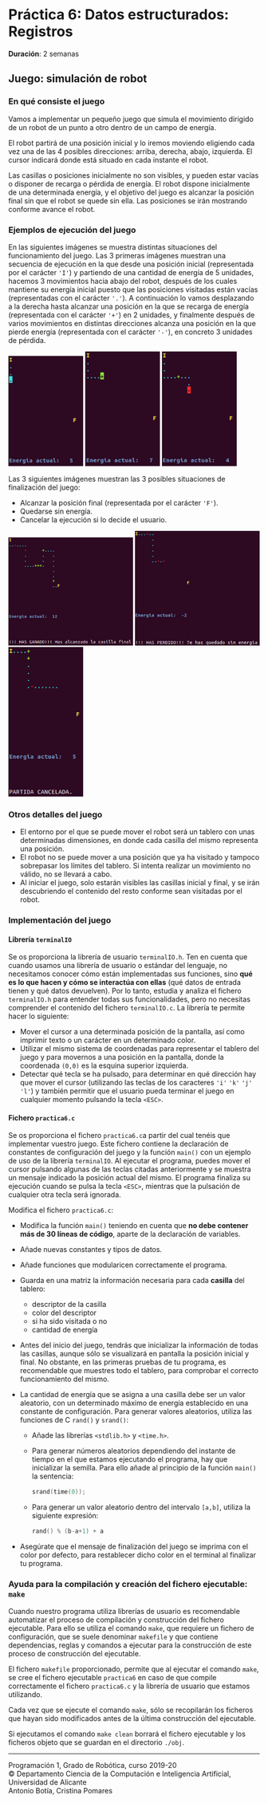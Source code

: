 # Práctica 6: Datos estructurados: Registros

**Duración**: 2 semanas

## Juego: simulación de robot

### En qué consiste el juego

Vamos a implementar un pequeño juego que simula el movimiento dirigido de un robot de un punto a otro dentro de un campo de energía.

El robot partirá de una posición inicial y lo iremos moviendo eligiendo cada vez una de las 4 posibles direcciones: arriba, derecha, abajo, izquierda. El cursor indicará donde está situado en cada instante el robot.

Las casillas o posiciones inicialmente no son visibles, y pueden estar vacías o disponer de recarga o pérdida de energía. El robot dispone inicialmente de una determinada energía, y el objetivo del juego es alcanzar la posición final sin que el robot se quede sin ella. Las posiciones se irán mostrando conforme avance el robot.

### Ejemplos de ejecución del juego

En las siguientes imágenes se muestra distintas situaciones del funcionamiento del juego. Las 3 primeras imágenes muestran una secuencia de ejecución en la que desde una posición inicial (representada por el carácter `'I'`) y partiendo de una cantidad de energía de 5 unidades, hacemos 3 movimientos hacia abajo del robot, después de los cuales mantiene su energía inicial puesto que las posiciones visitadas están vacías (representadas con el carácter `'.'`). A continuación lo vamos desplazando a la derecha hasta alcanzar una posición en la que se recarga de energía (representada con el carácter `'+'`) en 2 unidades, y finalmente después de varios movimientos en distintas direcciones alcanza una posición en la que pierde energía (representada con el carácter `'-'`), en concreto 3 unidades de pérdida.

<img src="imagenes/imagen1.png" width="150px"/>
<img src="imagenes/imagen2.png" width="150px"/>
<img src="imagenes/imagen3.png" width="150px"/>

Las 3 siguientes imágenes muestran las 3 posibles situaciones de finalización del juego:

- Alcanzar la posición final (representada por el carácter `'F'`).
- Quedarse sin energía.
- Cancelar la ejecución si lo decide el usuario.

<img src="imagenes/imagen4.png" width="250px"/>
<img src="imagenes/imagen5.png" width="250px"/>
<img src="imagenes/imagen6.png" width="150px"/>


### Otros detalles del juego

- El entorno por el que se puede mover el robot será un tablero con unas determinadas dimensiones, en donde cada casilla del mismo representa una posición.
- El robot no se puede mover a una posición que ya ha visitado y tampoco sobrepasar los límites del tablero. Si intenta realizar un movimiento no válido, no se llevará a cabo.
- Al iniciar el juego, solo estarán visibles las casillas inicial y final, y se irán descubriendo el contenido del resto conforme sean visitadas por el robot.

### Implementación del juego

#### Librería `terminalIO`

Se os proporciona la librería de usuario `terminalIO.h`. Ten en cuenta que cuando usamos una librería de usuario o estándar del lenguaje, no necesitamos conocer cómo están implementadas sus funciones, sino **qué es lo que hacen y cómo se interactúa con ellas** (qué datos de entrada tienen y qué datos devuelven). Por lo tanto, estudia y analiza el fichero `terminalIO.h` para entender todas sus funcionalidades, pero no necesitas comprender el contenido del fichero `terminalIO.c`. La librería te permite hacer lo siguiente:

- Mover el cursor a una determinada posición de la pantalla, así como imprimir texto o un carácter en un determinado color.
- Utilizar el mismo sistema de coordenadas para representar el tablero del juego y para movernos a una posición en la pantalla, donde la coordenada `(0,0)` es la esquina superior izquierda.
- Detectar qué tecla se ha pulsado, para determinar en qué dirección hay que mover el cursor (utilizando las teclas de los caracteres `'i'` `'k'` `'j'` `'l'`) y también permitir que el usuario pueda terminar el juego en cualquier momento pulsando la tecla `<ESC>`.

#### Fichero `practica6.c`

Se os proporciona el fichero `practica6.c`a partir del cual tenéis que implementar vuestro juego. Este fichero contiene la declaración de constantes de configuración del juego y la función `main()` con un ejemplo de uso de la librería `terminalIO`. Al ejecutar el programa, puedes mover el cursor pulsando algunas de las teclas citadas anteriormente y se muestra un mensaje indicado la posición actual del mismo. El programa finaliza su ejecución cuando se pulsa la tecla `<ESC>`, mientras que la pulsación de cualquier otra tecla será ignorada.

Modifica el fichero `practica6.c`:

- Modifica la función `main()` teniendo en cuenta que **no debe contener más de 30 líneas de código**, aparte de la declaración de variables.
- Añade nuevas constantes y tipos de datos.
- Añade funciones que modularicen correctamente el programa.
- Guarda en una matriz la información necesaria para cada **casilla** del tablero:
    - descriptor de la casilla
    - color del descriptor
    - si ha sido visitada o no
    - cantidad de energía

- Antes del inicio del juego, tendrás que inicializar la información de todas las casillas, aunque sólo se visualizará en pantalla la posición inicial y final. No obstante, en las primeras pruebas de tu programa, es recomendable que muestres todo el tablero, para comprobar el correcto funcionamiento del mismo.
- La cantidad de energía que se asigna a una casilla debe ser un valor aleatorio, con un determinado máximo de energía establecido en una constante de configuración. Para generar valores aleatorios, utiliza las funciones de C `rand()` y `srand()`:
    - Añade las librerías `<stdlib.h>` y `<time.h>`.
    - Para generar números aleatorios dependiendo del instante de tiempo en el que estamos ejecutando el programa, hay que inicializar la semilla. Para ello añade al principio de la función `main()` la sentencia:

        ~~~c
        srand(time(0));
        ~~~

    - Para generar un valor aleatorio dentro del intervalo `[a,b]`, utiliza la siguiente expresión:

        ~~~c
        rand() % (b-a+1) + a
        ~~~

- Asegúrate que el mensaje de finalización del juego se imprima con el color por defecto, para restablecer dicho color en el terminal al finalizar tu programa.



### Ayuda para la compilación y creación del fichero ejecutable: `make`

Cuando nuestro programa utiliza librerías de usuario es recomendable automatizar el proceso de compilación y construcción del fichero ejecutable. Para ello se utiliza el comando `make`, que requiere un fichero de configuración, que se suele denominar `makefile` y que  contiene dependencias, reglas y comandos a ejecutar para la construcción de este proceso de construcción del ejecutable.

El fichero `makefile` proporcionado, permite que al ejecutar el comando `make`, se cree el fichero ejecutable `practica6` en caso de que compile correctamente el fichero `practica6.c` y la librería de usuario que estamos utilizando.

Cada vez que se ejecute el comando `make`, sólo se recopilarán los ficheros que hayan sido modificados antes de la última construcción del ejecutable.

Si ejecutamos el comando `make clean` borrará el fichero ejecutable y los ficheros objeto que se guardan en el directorio `./obj`.

----

Programación 1, Grado de Robótica, curso 2019-20  
© Departamento Ciencia de la Computación e Inteligencia Artificial, Universidad de Alicante  
Antonio Botía, Cristina Pomares
